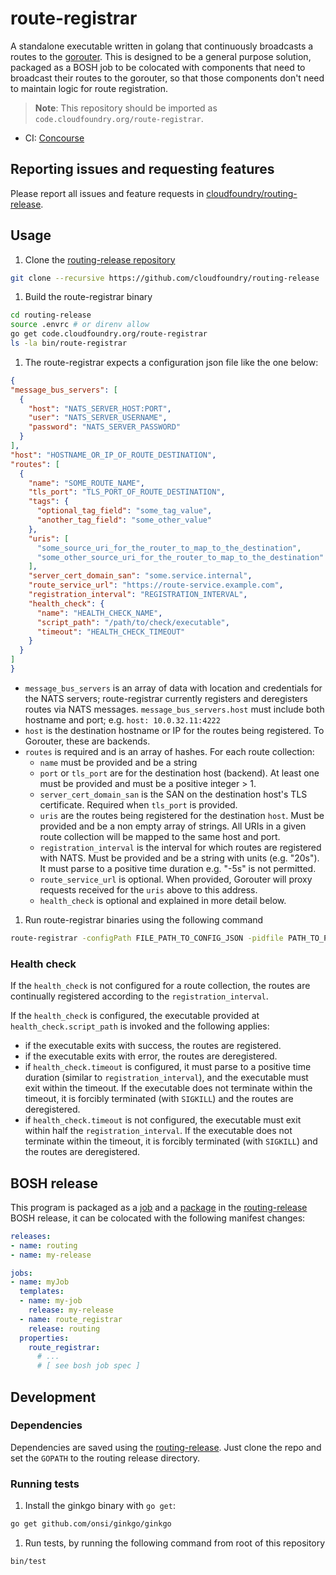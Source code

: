 route-registrar
===============

A standalone executable written in golang that continuously broadcasts a routes
to the [gorouter](https://github.com/cloudfoundry/gorouter).  This is designed
to be a general purpose solution, packaged as a BOSH job to be colocated with
components that need to broadcast their routes to the gorouter, so that those
components don't need to maintain logic for route registration.

> **Note**: This repository should be imported as `code.cloudfoundry.org/route-registrar`.

* CI: [Concourse](https://networking.ci.cf-app.com/teams/ga/pipelines/routing)

## Reporting issues and requesting features

Please report all issues and feature requests in [cloudfoundry/routing-release](https://github.com/cloudfoundry/routing-release).

## Usage

1. Clone the [routing-release repository](https://github.com/cloudfoundry/routing-release)
  ```bash
  git clone --recursive https://github.com/cloudfoundry/routing-release
  ```

1. Build the route-registrar binary
  ```bash
  cd routing-release
  source .envrc # or direnv allow
  go get code.cloudfoundry.org/route-registrar
  ls -la bin/route-registrar
  ```

1. The route-registrar expects a configuration json file like the one below:
  ```json
{
  "message_bus_servers": [
    {
      "host": "NATS_SERVER_HOST:PORT",
      "user": "NATS_SERVER_USERNAME",
      "password": "NATS_SERVER_PASSWORD"
    }
  ],
  "host": "HOSTNAME_OR_IP_OF_ROUTE_DESTINATION",
  "routes": [
    {
      "name": "SOME_ROUTE_NAME",
      "tls_port": "TLS_PORT_OF_ROUTE_DESTINATION",
      "tags": {
        "optional_tag_field": "some_tag_value",
        "another_tag_field": "some_other_value"
      },
      "uris": [
        "some_source_uri_for_the_router_to_map_to_the_destination",
        "some_other_source_uri_for_the_router_to_map_to_the_destination"
      ],
      "server_cert_domain_san": "some.service.internal",
      "route_service_url": "https://route-service.example.com",
      "registration_interval": "REGISTRATION_INTERVAL",
      "health_check": {
        "name": "HEALTH_CHECK_NAME",
        "script_path": "/path/to/check/executable",
        "timeout": "HEALTH_CHECK_TIMEOUT"
      }
    }
  ]
}
  ```
  - `message_bus_servers` is an array of data with location and credentials for
    the NATS servers; route-registrar currently registers and deregisters routes
    via NATS messages. `message_bus_servers.host` must include both hostname and
    port; e.g. `host: 10.0.32.11:4222`
  - `host` is the destination hostname or IP for the routes being registered. To
    Gorouter, these are backends.
  - `routes` is required and is an array of hashes. For each route collection:
    - `name` must be provided and be a string
    - `port` or `tls_port` are for the destination host (backend). At least one
      must be provided and must be a positive integer > 1.
    - `server_cert_domain_san` is the SAN on the destination host's TLS
      certificate. Required when `tls_port` is provided.
    - `uris` are the routes being registered for the destination `host`. Must be
      provided and be a non empty array of strings.  All URIs in a given route
      collection will be mapped to the same host and port.
    - `registration_interval` is the interval for which routes are registered
      with NATS. Must be provided and be a string with units (e.g. "20s"). It
      must parse to a positive time duration e.g. "-5s" is not permitted.
    - `route_service_url` is optional. When provided, Gorouter will proxy
      requests received for the `uris` above to this address.
    - `health_check` is optional and explained in more detail below.

1. Run route-registrar binaries using the following command
  ```bash
  route-registrar -configPath FILE_PATH_TO_CONFIG_JSON -pidfile PATH_TO_PIDFILE
  ```

### Health check

If the `health_check` is not configured for a route collection, the routes are continually registered according to the `registration_interval`.

If the `health_check` is configured, the executable provided at
`health_check.script_path` is invoked and the following applies:
- if the executable exits with success, the routes are registered.
- if the executable exits with error, the routes are deregistered.
- if `health_check.timeout` is configured, it must parse to a positive time
  duration (similar to `registration_interval`), and the executable must exit
  within the timeout. If the executable does not terminate within the timeout,
  it is forcibly terminated (with `SIGKILL`) and the routes are deregistered.
- if `health_check.timeout` is not configured, the executable must exit within
  half the `registration_interval`. If the executable does not terminate within
  the timeout, it is forcibly terminated (with `SIGKILL`) and the routes are
  deregistered.

## BOSH release

This program is packaged as a
[job](https://github.com/cloudfoundry/routing-release/tree/master/jobs/route_registrar)
and a
[package](https://github.com/cloudfoundry/routing-release/tree/master/packages/route_registrar)
in the [routing-release](https://github.com/cloudfoundry/routing-release) BOSH
release, it can be colocated with the following manifest changes:

```yaml
releases:
- name: routing
- name: my-release

jobs:
- name: myJob
  templates:
  - name: my-job
    release: my-release
  - name: route_registrar
    release: routing
  properties:
    route_registrar:
      # ...
      # [ see bosh job spec ]
```

## Development

### Dependencies

Dependencies are saved using the
[routing-release](https://github.com/cloudfoundry/routing-release). Just clone
the repo and set the `GOPATH` to the routing release directory.

### Running tests

1. Install the ginkgo binary with `go get`:
  ```bash
  go get github.com/onsi/ginkgo/ginkgo
  ```

1. Run tests, by running the following command from root of this repository
  ```bash
  bin/test
  ```

